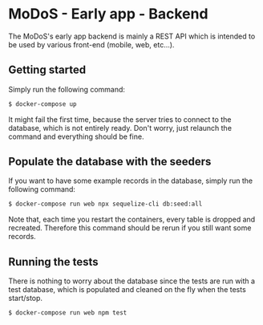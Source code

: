 # MoDoS - Early app - Backend

The MoDoS's early app backend is mainly a REST API which is intended to be used
by various front-end (mobile, web, etc...).

## Getting started

Simply run the following command:

```bash
$ docker-compose up
```

It might fail the first time, because the server tries to connect to the
database, which is not entirely ready. Don't worry, just relaunch the command
and everything should be fine.

## Populate the database with the seeders

If you want to have some example records in the database, simply run the
following command:

```bash
$ docker-compose run web npx sequelize-cli db:seed:all
```

Note that, each time you restart the containers, every table is dropped and
recreated. Therefore this command should be rerun if you still want some records.

## Running the tests

There is nothing to worry about the database since the tests are run with a
test database, which is populated and cleaned on the fly when the tests start/stop.

```bash
$ docker-compose run web npm test
```
